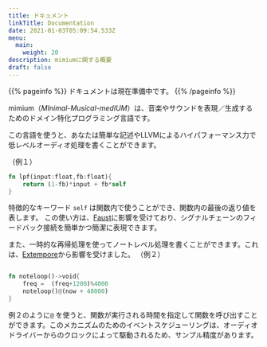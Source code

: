 ```yaml
---
title: ドキュメント
linkTitle: Documentation
date: 2021-01-03T05:09:54.533Z
menu:
  main:
    weight: 20
description: mimiumに関する概要
draft: false
---
```


{{% pageinfo %}}
ドキュメントは現在準備中です。
{{% /pageinfo %}}


mimium（*MInimal-Musical-medIUM*）は、音楽やサウンドを表現／生成するためのドメイン特化プログラミング言語です。

この言語を使うと、あなたは簡単な記述やLLVMによるハイパフォーマンス力で低レベルオーディオ処理を書くことができます。

（例１）
```rust
fn lpf(input:float,fb:float){    
    return (1-fb)*input + fb*self
}
```

特徴的なキーワード `self` は関数内で使うことができ、関数内の最後の返り値を表します。
この使い方は、[Faust](https://faust.grame.fr)に影響を受けており、シグナルチェーンのフィードバック接続を簡単かつ簡潔に表現できます。

また、一時的な再帰処理を使ってノートレベル処理を書くことができます。これは、[Extempore](https://extemporelang.github.io/)から影響を受けました。
（例２）
```rust

fn noteloop()->void{
    freq =  (freq+1200)%4000
    noteloop()@(now + 48000)
}

```

例２のように`@` を使うと、関数が実行される時間を指定して関数を呼び出すことができます。このメカニズムのためのイベントスケジューリングは、オーディオドライバーからのクロックによって駆動されるため、サンプル精度があります。


